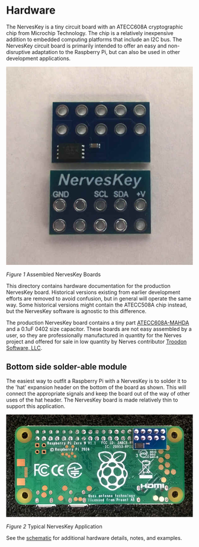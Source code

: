 # Hardware

The NervesKey is a tiny circuit board with an ATECC608A cryptographic chip from Microchip Technology. The chip is a relatively inexpensive addition to embedded computing platforms that include an I2C bus. The NervesKey circuit board is primarily intended to offer an easy and non-disruptive adaptation to the Raspberry Pi, but can also be used in other development applications.

![NervesKey bottom](pictures/NK_Assembled.jpg "Assembled NervesKey Boards")

*Figure 1* Assembled NervesKey Boards

This directory contains hardware documentation for the production NervesKey board.  Historical versions existing from earlier development efforts are removed to avoid confusion, but in general will operate the same way.  Some historical versions might contain the ATECC508A chip instead, but the NervesKey software is agnostic 
to this difference.  

The production NervesKey board contains a tiny part [ATECC608A-MAHDA](https://www.digikey.com/product-detail/en/microchip-technology/ATECC608A-MAHDA-S/ATECC608A-MAHDA-STR-ND/7928113) and a 0.1uF 0402 size capacitor.  These boards are not easy assembled by a user, so they are professionally manufactured in quantity for the Nerves project and offered for sale in low quantity by Nerves contributor [Troodon Software, LLC](http://www.troodon-software.com/).  

## Bottom side solder-able module

The easiest way to outfit a Raspberry Pi with a NervesKey is to solder it to the 'hat' expansion header on the bottom of the board as shown.  This will connect the appropriate signals and keep the board out of the way of other uses of the hat header.  The NervesKey board is made relatively thin to support this application.

![NervesKey bottom](pictures/NK_RPi_Bottom_Mount.jpg "NervesKey Bottom Mount")

*Figure 2* Typical NervesKey Application

See the [schematic](TSW19001_NERVESKEY_X1_SCH.PDF) for additional hardware details, notes, and examples.
